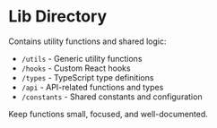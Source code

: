 
# Lib Directory

Contains utility functions and shared logic:

- `/utils` - Generic utility functions
- `/hooks` - Custom React hooks
- `/types` - TypeScript type definitions
- `/api` - API-related functions and types
- `/constants` - Shared constants and configuration

Keep functions small, focused, and well-documented.

